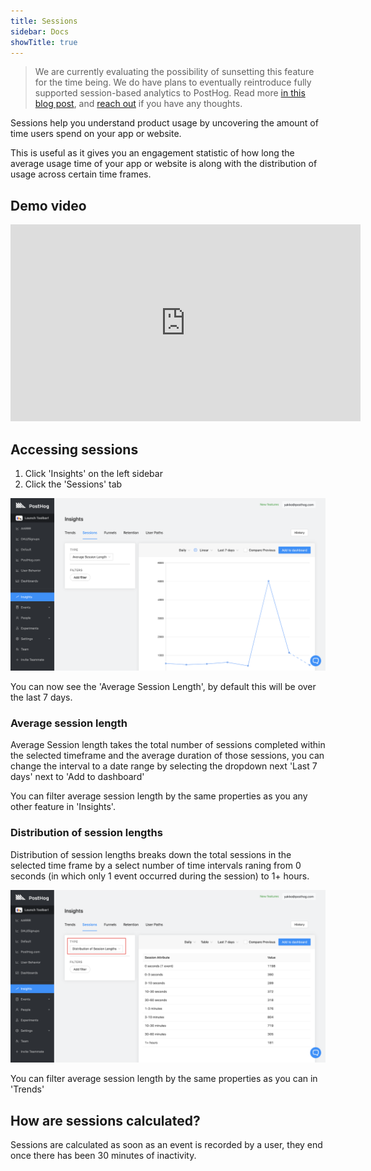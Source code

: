 ```yaml
---
title: Sessions
sidebar: Docs
showTitle: true
---
```


<blockquote class="warning-note">
We are currently evaluating the possibility of sunsetting this feature for the time being. We do have plans to eventually reintroduce fully supported session-based analytics to PostHog. Read more <a href="/blog/sessions-deprecation">in this blog post</a>, and <a href="/slack" target="_blank">reach out</a> if you have any thoughts.
</blockquote>

Sessions help you understand product usage by uncovering the amount of time users spend on your app or website.

This is useful as it gives you an engagement statistic of how long the average usage time of your app or website is along with the distribution of usage across certain time frames.

<BorderWrapper>
    <Quote
        imageSource="/images/customers/mishra.jpeg"
        size="md"
        name="Anubhuti Mishra"
        title="UI/UX Designer, Hasura"
        quote={`“I look at our top-performing website pages, such as tutorials, blog and pricing pages. Our team has built a schedule around this so we are always shifting focus throughout the website and continuing to improve.”`}
    />
</BorderWrapper>

## Demo video

<iframe width="560" height="315" src="https://www.youtube.com/embed/LzrKZpMuONs" frameborder="0" allow="accelerometer; autoplay; clipboard-write; encrypted-media; gyroscope; picture-in-picture" allowfullscreen></iframe>

## Accessing sessions

1. Click 'Insights' on the left sidebar
2. Click the 'Sessions' tab

![Sessions page](../../images/features/sessions/sessions-page.png)

You can now see the 'Average Session Length', by default this will be over the last 7 days.

### Average session length

Average Session length takes the total number of sessions completed within the selected timeframe and the average duration of those sessions, you can change the interval to a date range by selecting the dropdown next 'Last 7 days' next to 'Add to dashboard'

You can filter average session length by the same properties as you any other feature in 'Insights'.

### Distribution of session lengths

Distribution of session lengths breaks down the total sessions in the selected time frame by a select number of time intervals raning from 0 seconds (in which only 1 event occurred during the session) to 1+ hours.

![Distribution of session lengths](../../images/features/sessions/sessions-distribution.png)

You can filter average session length by the same properties as you can in 'Trends'

## How are sessions calculated?

Sessions are calculated as soon as an event is recorded by a user, they end once there has been 30 minutes of inactivity.
